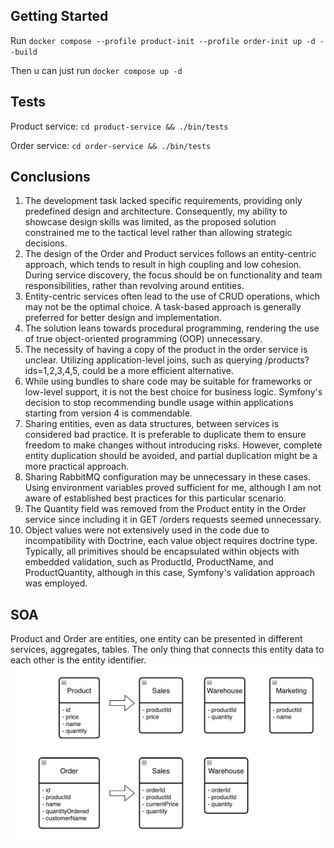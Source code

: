 ## Getting Started

Run `docker compose --profile product-init --profile order-init up -d --build`

Then u can just run `docker compose up -d`

## Tests

Product service: `cd product-service && ./bin/tests`

Order service: `cd order-service && ./bin/tests`

## Conclusions
1. The development task lacked specific requirements, providing only predefined design and architecture. Consequently, my ability to showcase design skills was limited, as the proposed solution constrained me to the tactical level rather than allowing strategic decisions.
2. The design of the Order and Product services follows an entity-centric approach, which tends to result in high coupling and low cohesion. During service discovery, the focus should be on functionality and team responsibilities, rather than revolving around entities.
3. Entity-centric services often lead to the use of CRUD operations, which may not be the optimal choice. A task-based approach is generally preferred for better design and implementation.
4. The solution leans towards procedural programming, rendering the use of true object-oriented programming (OOP) unnecessary.
5. The necessity of having a copy of the product in the order service is unclear. Utilizing application-level joins, such as querying /products?ids=1,2,3,4,5, could be a more efficient alternative.
6. While using bundles to share code may be suitable for frameworks or low-level support, it is not the best choice for business logic. Symfony's decision to stop recommending bundle usage within applications starting from version 4 is commendable.
7. Sharing entities, even as data structures, between services is considered bad practice. It is preferable to duplicate them to ensure freedom to make changes without introducing risks. However, complete entity duplication should be avoided, and partial duplication might be a more practical approach.
8. Sharing RabbitMQ configuration may be unnecessary in these cases. Using environment variables proved sufficient for me, although I am not aware of established best practices for this particular scenario.
9. The Quantity field was removed from the Product entity in the Order service since including it in GET /orders requests seemed unnecessary.
10. Object values were not extensively used in the code due to incompatibility with Doctrine, each value object requires doctrine type. Typically, all primitives should be encapsulated within objects with embedded validation, such as ProductId, ProductName, and ProductQuantity, although in this case, Symfony's validation approach was employed.

## SOA
Product and Order are entities, one entity can be presented in different services, aggregates, tables. The only thing that connects this entity data to each other is the entity identifier.
![soa.png](soa.png)
